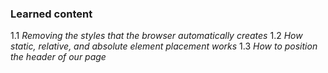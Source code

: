 ### Learned content

1.1 *Removing the styles that the browser automatically creates* 
1.2 *How static, relative, and absolute element placement works*
1.3 *How to position the header of our page*
